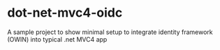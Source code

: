 # dot-net-mvc4-oidc

A sample project to show minimal setup to integrate identity framework (OWIN) into typical .net MVC4 app
